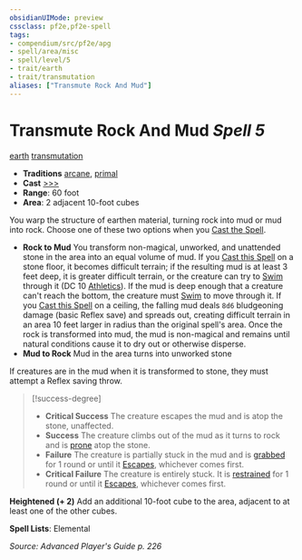 ```yaml
---
obsidianUIMode: preview
cssclass: pf2e,pf2e-spell
tags:
- compendium/src/pf2e/apg
- spell/area/misc
- spell/level/5
- trait/earth
- trait/transmutation
aliases: ["Transmute Rock And Mud"]
---
```

# Transmute Rock And Mud *Spell 5*   
[earth](earth.md "Earth Energy & Element Trait")  [transmutation](transmutation.md "Transmutation School Trait")  

- **Traditions** [arcane](arcane.md "Arcane Tradition Trait"), [primal](primal.md "Primal Tradition Trait")
- **Cast** [>>>](chapter-9-playing-the-game.md#Actions "Three-Action") 
- **Range**: 60 foot
- **Area**: 2 adjacent 10-foot cubes

You warp the structure of earthen material, turning rock into mud or mud into rock. Choose one of these two options when you [Cast the Spell](cast-a-spell.md).

- **Rock to Mud** You transform non-magical, unworked, and unattended stone in the area into an equal volume of mud. If you [Cast this Spell](cast-a-spell.md) on a stone floor, it becomes difficult terrain; if the resulting mud is at least 3 feet deep, it is greater difficult terrain, or the creature can try to [Swim](swim.md) through it (DC 10 [Athletics](skills.md#Athletics)). If the mud is deep enough that a creature can't reach the bottom, the creature must [Swim](swim.md) to move through it. If you [Cast this Spell](cast-a-spell.md) on a ceiling, the falling mud deals `8d6` bludgeoning damage (basic Reflex save) and spreads out, creating difficult terrain in an area 10 feet larger in radius than the original spell's area. Once the rock is transformed into mud, the mud is non-magical and remains until natural conditions cause it to dry out or otherwise disperse.
- **Mud to Rock** Mud in the area turns into unworked stone

If creatures are in the mud when it is transformed to stone, they must attempt a Reflex saving throw.

> [!success-degree] 
> - **Critical Success** The creature escapes the mud and is atop the stone, unaffected.
> - **Success** The creature climbs out of the mud as it turns to rock and is [prone](conditions.md#Prone) atop the stone.
> - **Failure** The creature is partially stuck in the mud and is [grabbed](conditions.md#Grabbed) for 1 round or until it [Escapes](escape.md), whichever comes first.
> - **Critical Failure** The creature is entirely stuck. It is [restrained](conditions.md#Restrained) for 1 round or until it [Escapes](escape.md), whichever comes first.

**Heightened (+ 2)** Add an additional 10-foot cube to the area, adjacent to at least one of the other cubes.

**Spell Lists**: Elemental

*Source: Advanced Player's Guide p. 226*